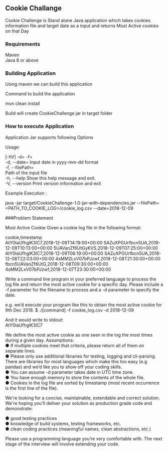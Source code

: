 ## Cookie Challange

Cookie Challenge is Stand alone Java application which takes cookies information file and target date as a input and returns Most Active cookies on that Day

### Requirements 

Maven   
Java 8 or above

### Building Application

Using maven we can build this application 

Command to build the application 

mvn clean install

Build will create CookieChallenge jar in target folder 


### How to execute Application 
Application Jar supports following Options 

Usage: <main class> [-hV] -d=<inputDate> -f=<filePath>   
  -d, --date=<inputDate>   Input date in yyyy-mm-dd format   
  -f, --filePath=<filePath>    
                           Path of the input file   
  -h, --help               Show this help message and exit.   
  -V, --version            Print version information and exit    
  
  Example Execution :  
  
 java -jar target/CookieChallenge-1.0-jar-with-dependencies.jar --filePath=<PATH_TO_COOKIE_LOG>/cookie_log.csv --date=2018-12-09



###Problem Statement 

Most Active Cookie
Given a cookie log file in the following format:

cookie,timestamp   
AtY0laUfhglK3lC7,2018-12-09T14:19:00+00:00
SAZuXPGUrfbcn5UA,2018-12-09T10:13:00+00:00
5UAVanZf6UtGyKVS,2018-12-09T07:25:00+00:00
AtY0laUfhglK3lC7,2018-12-09T06:19:00+00:00
SAZuXPGUrfbcn5UA,2018-12-08T22:03:00+00:00
4sMM2LxV07bPJzwf,2018-12-08T21:30:00+00:00
fbcn5UAVanZf6UtG,2018-12-08T09:30:00+00:00
4sMM2LxV07bPJzwf,2018-12-07T23:30:00+00:00

Write a command line program in your preferred language to process the log file and return the most active
cookie for a specific day. Please include a -f parameter for the filename to process and a -d parameter to
specify the date.

e.g. we’d execute your program like this to obtain the most active cookie for 9th Dec 2018.
$ ./[command] -f cookie_log.csv -d 2018-12-09

And it would write to stdout:   
AtY0laUfhglK3lC7

We define the most active cookie as one seen in the log the most times during a given day.
Assumptions:  
● If multiple cookies meet that criteria, please return all of them on separate lines.   
● Please only use additional libraries for testing, logging and cli-parsing. There are libraries for most
languages which make this too easy (e.g pandas) and we’d like you to show off your coding skills.   
● You can assume -d parameter takes date in UTC time zone.   
● You have enough memory to store the contents of the whole file.   
● Cookies in the log file are sorted by timestamp (most recent occurrence is the first line of the file).   

We're looking for a concise, maintainable, extendable and correct solution. We're hoping you'll deliver your
solution as production grade code and demonstrate:

● good testing practices  
● knowledge of build systems, testing frameworks, etc.    
● clean coding practices (meaningful names, clean abstractions, etc.)

Please use a programming language you’re very comfortable with. The next stage of the interview
will involve extending your code.    


